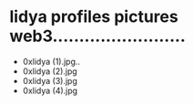 # lidya profiles pictures web3.........................
- 0xlidya (1).jpg..
- 0xlidya (2).jpg
- 0xlidya (3).jpg
- 0xlidya (4).jpg
